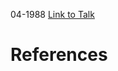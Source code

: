 

04-1988
[Link to Talk](https://www.churchofjesuschrist.org/study/general-conference/1988/04/saturday-morning-session?lang=eng)



# References
